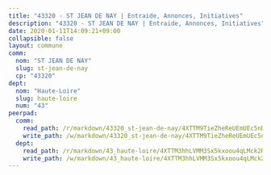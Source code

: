 ```yaml
---
title: "43320 - ST JEAN DE NAY | Entraide, Annonces, Initiatives"
description: "43320 - ST JEAN DE NAY | Entraide, Annonces, Initiatives"
date: 2020-01-11T14:09:21+09:00
collapsible: false
layout: commune
comm:
  nom: "ST JEAN DE NAY"
  slug: st-jean-de-nay
  cp: "43320"
dept:
  nom: "Haute-Loire"
  slug: haute-loire
  num: "43"
peerpad:
  comm:
    read_path: /r/markdown/43320_st-jean-de-nay/4XTTM9TieZheReUEmUEc5nDuQBZerZtVJy5yfWDBneLT88DbX
    write_path: /w/markdown/43320_st-jean-de-nay/4XTTM9TieZheReUEmUEc5nDuQBZerZtVJy5yfWDBneLT88DbX-K3TgV4dJ8WysRtivTUPHiFBUrhDxj5zL8CiQpKfNzc65cUzJzwmdmTR671HmrAfoC867DfLucTFAX82c2TgntJLg3oQ5VgiZ9ugqjrV91LRprb6jUcUepQ7zVzwH22iDfF4FUgt9
  dept:
    read_path: /r/markdown/43_haute-loire/4XTTM3hhLVMM3Sx5kxoou4qLMck2RjGiJF8bjxPuKy3VyRdWX
    write_path: /w/markdown/43_haute-loire/4XTTM3hhLVMM3Sx5kxoou4qLMck2RjGiJF8bjxPuKy3VyRdWX-K3TgTnndWXCUw13Pw3gJoEo9qHUCGXZ4frH2coLZWWDcoWKo22cU2VNENpi117F5bi6bu3WHMPd2VTrETU2R5owQhCBrUQgvCKerk4NqeDhN66egG9mHY8CCfEckbCp9SecEdL6b
---
```


